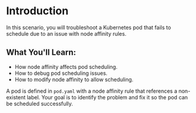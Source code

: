 # Introduction

In this scenario, you will troubleshoot a Kubernetes pod that fails to schedule due to an issue with node affinity rules.

## What You'll Learn:
- How node affinity affects pod scheduling.
- How to debug pod scheduling issues.
- How to modify node affinity to allow scheduling.

A pod is defined in `pod.yaml` with a node affinity rule that references a non-existent label. Your goal is to identify the problem and fix it so the pod can be scheduled successfully.